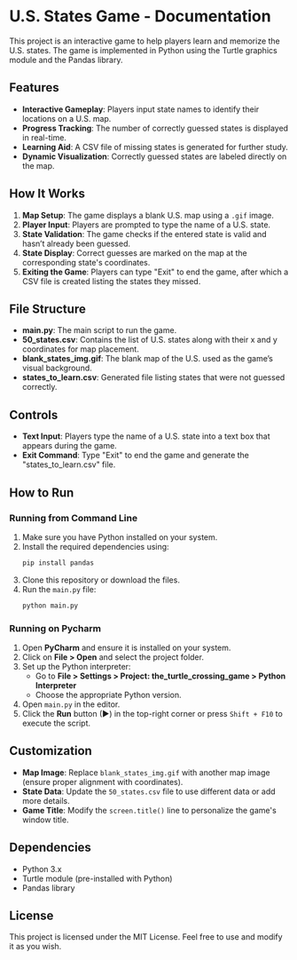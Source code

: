 # U.S. States Game - Documentation

This project is an interactive game to help players learn and memorize the U.S. states. The game is implemented in Python using the Turtle graphics module and the Pandas library.

## Features

- **Interactive Gameplay**: Players input state names to identify their locations on a U.S. map.
- **Progress Tracking**: The number of correctly guessed states is displayed in real-time.
- **Learning Aid**: A CSV file of missing states is generated for further study.
- **Dynamic Visualization**: Correctly guessed states are labeled directly on the map.

## How It Works

1. **Map Setup**: The game displays a blank U.S. map using a `.gif` image.
2. **Player Input**: Players are prompted to type the name of a U.S. state.
3. **State Validation**: The game checks if the entered state is valid and hasn’t already been guessed.
4. **State Display**: Correct guesses are marked on the map at the corresponding state's coordinates.
5. **Exiting the Game**: Players can type "Exit" to end the game, after which a CSV file is created listing the states they missed.

## File Structure

- **main.py**: The main script to run the game.
- **50_states.csv**: Contains the list of U.S. states along with their x and y coordinates for map placement.
- **blank_states_img.gif**: The blank map of the U.S. used as the game’s visual background.
- **states_to_learn.csv**: Generated file listing states that were not guessed correctly.

## Controls

- **Text Input**: Players type the name of a U.S. state into a text box that appears during the game.
- **Exit Command**: Type "Exit" to end the game and generate the "states_to_learn.csv" file.

## How to Run
### Running from Command Line
1. Make sure you have Python installed on your system.
2. Install the required dependencies using:
   ```bash
   pip install pandas
   ```
3. Clone this repository or download the files.
4. Run the `main.py` file:
   ```bash
   python main.py
   ```
### Running on Pycharm
1. Open **PyCharm** and ensure it is installed on your system.  
2. Click on **File > Open** and select the project folder.  
3. Set up the Python interpreter:  
   - Go to **File > Settings > Project: the_turtle_crossing_game > Python Interpreter**  
   - Choose the appropriate Python version.  
4. Open `main.py` in the editor.  
5. Click the **Run** button (▶) in the top-right corner or press `Shift + F10` to execute the script.   

## Customization

- **Map Image**: Replace `blank_states_img.gif` with another map image (ensure proper alignment with coordinates).
- **State Data**: Update the `50_states.csv` file to use different data or add more details.
- **Game Title**: Modify the `screen.title()` line to personalize the game's window title.

## Dependencies

- Python 3.x
- Turtle module (pre-installed with Python)
- Pandas library

## License

This project is licensed under the MIT License. Feel free to use and modify it as you wish.


